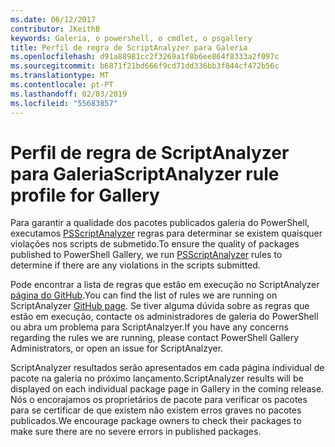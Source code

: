 ```yaml
---
ms.date: 06/12/2017
contributor: JKeithB
keywords: Galeria, o powershell, o cmdlet, o psgallery
title: Perfil de regra de ScriptAnalyzer para Galeria
ms.openlocfilehash: d91a88981cc2f3269a1f8b6ee864f8333a2f097c
ms.sourcegitcommit: b6871f21bd666f9cd71dd336bb3f844cf472b56c
ms.translationtype: MT
ms.contentlocale: pt-PT
ms.lasthandoff: 02/03/2019
ms.locfileid: "55683857"
---
```

# <a name="scriptanalyzer-rule-profile-for-gallery"></a><span data-ttu-id="53b1d-103">Perfil de regra de ScriptAnalyzer para Galeria</span><span class="sxs-lookup"><span data-stu-id="53b1d-103">ScriptAnalyzer rule profile for Gallery</span></span>

<span data-ttu-id="53b1d-104">Para garantir a qualidade dos pacotes publicados galeria do PowerShell, executamos [PSScriptAnalyzer](https://github.com/PowerShell/PSScriptAnalyzer) regras para determinar se existem quaisquer violações nos scripts de submetido.</span><span class="sxs-lookup"><span data-stu-id="53b1d-104">To ensure the quality of packages published to PowerShell Gallery, we run [PSScriptAnalyzer](https://github.com/PowerShell/PSScriptAnalyzer) rules to determine if there are any violations in the scripts submitted.</span></span>

<span data-ttu-id="53b1d-105">Pode encontrar a lista de regras que estão em execução no ScriptAnalyzer [página do GitHub](https://github.com/PowerShell/PSScriptAnalyzer/blob/development/Engine/Settings/PSGallery.psd1).</span><span class="sxs-lookup"><span data-stu-id="53b1d-105">You can find the list of rules we are running on ScriptAnalyzer [GitHub page](https://github.com/PowerShell/PSScriptAnalyzer/blob/development/Engine/Settings/PSGallery.psd1).</span></span>
<span data-ttu-id="53b1d-106">Se tiver alguma dúvida sobre as regras que estão em execução, contacte os administradores de galeria do PowerShell ou abra um problema para ScriptAnalzyer.</span><span class="sxs-lookup"><span data-stu-id="53b1d-106">If you have any concerns regarding the rules we are running, please contact PowerShell Gallery Administrators, or open an issue for ScriptAnalzyer.</span></span>

<span data-ttu-id="53b1d-107">ScriptAnalyzer resultados serão apresentados em cada página individual de pacote na galeria no próximo lançamento.</span><span class="sxs-lookup"><span data-stu-id="53b1d-107">ScriptAnalyzer results will be displayed on each individual package page in Gallery in the coming release.</span></span> <span data-ttu-id="53b1d-108">Nós o encorajamos os proprietários de pacote para verificar os pacotes para se certificar de que existem não existem erros graves no pacotes publicados.</span><span class="sxs-lookup"><span data-stu-id="53b1d-108">We encourage package owners to check their packages to make sure there are no severe errors in published packages.</span></span>
